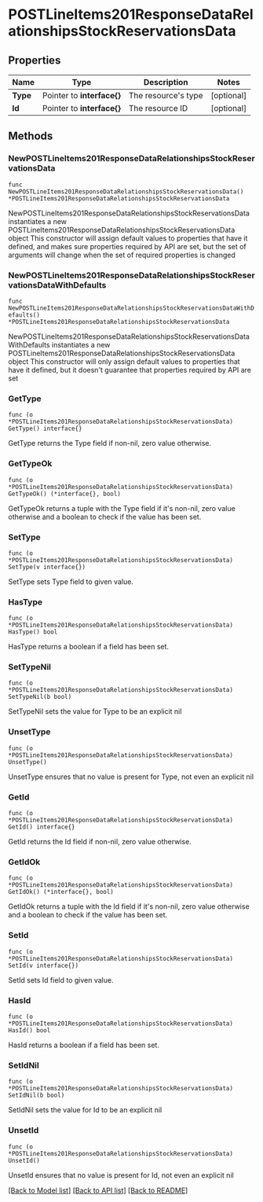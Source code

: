 # POSTLineItems201ResponseDataRelationshipsStockReservationsData

## Properties

Name | Type | Description | Notes
------------ | ------------- | ------------- | -------------
**Type** | Pointer to **interface{}** | The resource&#39;s type | [optional] 
**Id** | Pointer to **interface{}** | The resource ID | [optional] 

## Methods

### NewPOSTLineItems201ResponseDataRelationshipsStockReservationsData

`func NewPOSTLineItems201ResponseDataRelationshipsStockReservationsData() *POSTLineItems201ResponseDataRelationshipsStockReservationsData`

NewPOSTLineItems201ResponseDataRelationshipsStockReservationsData instantiates a new POSTLineItems201ResponseDataRelationshipsStockReservationsData object
This constructor will assign default values to properties that have it defined,
and makes sure properties required by API are set, but the set of arguments
will change when the set of required properties is changed

### NewPOSTLineItems201ResponseDataRelationshipsStockReservationsDataWithDefaults

`func NewPOSTLineItems201ResponseDataRelationshipsStockReservationsDataWithDefaults() *POSTLineItems201ResponseDataRelationshipsStockReservationsData`

NewPOSTLineItems201ResponseDataRelationshipsStockReservationsDataWithDefaults instantiates a new POSTLineItems201ResponseDataRelationshipsStockReservationsData object
This constructor will only assign default values to properties that have it defined,
but it doesn't guarantee that properties required by API are set

### GetType

`func (o *POSTLineItems201ResponseDataRelationshipsStockReservationsData) GetType() interface{}`

GetType returns the Type field if non-nil, zero value otherwise.

### GetTypeOk

`func (o *POSTLineItems201ResponseDataRelationshipsStockReservationsData) GetTypeOk() (*interface{}, bool)`

GetTypeOk returns a tuple with the Type field if it's non-nil, zero value otherwise
and a boolean to check if the value has been set.

### SetType

`func (o *POSTLineItems201ResponseDataRelationshipsStockReservationsData) SetType(v interface{})`

SetType sets Type field to given value.

### HasType

`func (o *POSTLineItems201ResponseDataRelationshipsStockReservationsData) HasType() bool`

HasType returns a boolean if a field has been set.

### SetTypeNil

`func (o *POSTLineItems201ResponseDataRelationshipsStockReservationsData) SetTypeNil(b bool)`

 SetTypeNil sets the value for Type to be an explicit nil

### UnsetType
`func (o *POSTLineItems201ResponseDataRelationshipsStockReservationsData) UnsetType()`

UnsetType ensures that no value is present for Type, not even an explicit nil
### GetId

`func (o *POSTLineItems201ResponseDataRelationshipsStockReservationsData) GetId() interface{}`

GetId returns the Id field if non-nil, zero value otherwise.

### GetIdOk

`func (o *POSTLineItems201ResponseDataRelationshipsStockReservationsData) GetIdOk() (*interface{}, bool)`

GetIdOk returns a tuple with the Id field if it's non-nil, zero value otherwise
and a boolean to check if the value has been set.

### SetId

`func (o *POSTLineItems201ResponseDataRelationshipsStockReservationsData) SetId(v interface{})`

SetId sets Id field to given value.

### HasId

`func (o *POSTLineItems201ResponseDataRelationshipsStockReservationsData) HasId() bool`

HasId returns a boolean if a field has been set.

### SetIdNil

`func (o *POSTLineItems201ResponseDataRelationshipsStockReservationsData) SetIdNil(b bool)`

 SetIdNil sets the value for Id to be an explicit nil

### UnsetId
`func (o *POSTLineItems201ResponseDataRelationshipsStockReservationsData) UnsetId()`

UnsetId ensures that no value is present for Id, not even an explicit nil

[[Back to Model list]](../README.md#documentation-for-models) [[Back to API list]](../README.md#documentation-for-api-endpoints) [[Back to README]](../README.md)


